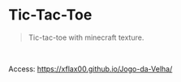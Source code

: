 # Tic-Tac-Toe
>Tic-tac-toe with minecraft texture.

<br>

Access: https://xflax00.github.io/Jogo-da-Velha/
